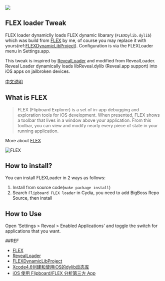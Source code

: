 ![](https://raw.githubusercontent.com/qiaoxueshi/FLEXLoader/master/layout/Library/PreferenceLoader/Preferences/SSFLEXLoader@2x.png)

## FLEX loader Tweak
FLEX loader dynamiclly loads FLEX dynamic libarary (`FLEXDylib.dylib`) which was build from [FLEX](https://github.com/Flipboard/FLEX) by me, of course you may replace it with yours(ref:[FLEXDynamicLibProject](https://github.com/qiaoxueshi/FLEXDynamicLibProject)).  Configuration is via the FLEXLoader menu in Settings.app.

This tweak is inspired by [RevealLoader](https://github.com/heardrwt/RevealLoader) and modified from RevealLoader. Reveal Loader dynamically loads libReveal.dylib (Reveal.app support) into iOS apps on jailbroken devices. 

[中文说明](http://joeyio.com/2014/08/12/tweak-flexloader/)

## What is FLEX 
> FLEX (Flipboard Explorer) is a set of in-app debugging and exploration tools for iOS development. When presented, FLEX shows a toolbar that lives in a window above your application. From this toolbar, you can view and modify nearly every piece of state in your running application. 

More about [FLEX](https://github.com/Flipboard/FLEX)

![FLEX](https://camo.githubusercontent.com/9986601c5e4306f7935032465911c0f70596e046/687474703a2f2f656e67696e656572696e672e666c6970626f6172642e636f6d2f6173736574732f666c65782f62617369632d766965772d6578706c6f726174696f6e2e676966)

## How to install?
You can install FLEXLoader in 2 ways as follows:

1. Install from source code(`make package install`)
2. Search `Flipboard FLEX loader` in Cydia, you need to add BigBoss Repo Source, then install 


## How to Use
Open 'Settings > Reveal > Enabled Applications' and toggle the switch for applications that you want.


##REF
* [FLEX](https://github.com/Flipboard/FLEX)
* [RevealLoader](https://github.com/heardrwt/RevealLoader)
* [FLEXDynamicLibProject](https://github.com/qiaoxueshi/FLEXDynamicLibProject)
* [Xcode4.6创建和使用iOS的dylib动态库](http://blog.csdn.net/hursing/article/details/8951958)
* [iOS 使用 Flipboard/FLEX 分析第三方 App](http://itony.me/774.html)
